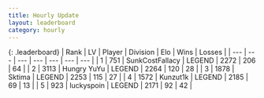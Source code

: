 ```yaml
---
title: Hourly Update
layout: leaderboard
category: hourly
---
```


{: .leaderboard}
| Rank | LV | Player | Division | Elo | Wins | Losses |
| --- | --- | --- | --- | --- | --- | --- |
| <span data-change="1">1</span> | 751 | <span title="ID: 402846">SunkCostFallacy</span> | LEGEND | <span data-change="0">2272</span> | <span data-change="0">206</span> | <span data-change="0">64</span> |
| <span data-change="-1">2</span> | 3113 | <span title="ID: 164871">Hungry YuYu</span> | LEGEND | <span data-change="-9">2264</span> | <span data-change="2">120</span> | <span data-change="1">28</span> |
| <span data-change="0">3</span> | 1878 | <span title="ID: 353063">Sktima</span> | LEGEND | <span data-change="0">2253</span> | <span data-change="0">115</span> | <span data-change="0">27</span> |
| <span data-change="0">4</span> | 1572 | <span title="ID: 392407">Kunzut1k</span> | LEGEND | <span data-change="0">2185</span> | <span data-change="0">69</span> | <span data-change="0">13</span> |
| <span data-change="0">5</span> | 923 | <span title="ID: 512212">luckyspoin</span> | LEGEND | <span data-change="0">2171</span> | <span data-change="0">92</span> | <span data-change="0">42</span> |